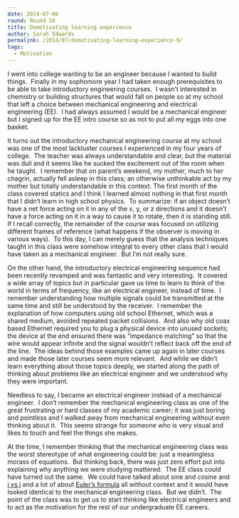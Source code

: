 ```yaml
---
date: 2014-07-06
round: Round 10
title: Demotivating learning experience
author: Sarah Edwards
permalink: /2014/07/demotivating-learning-experience-9/
tags:
  - Motivation
---
```

I went into college wanting to be an engineer because I wanted to build things.  Finally in my sophomore year I had taken enough prerequisites to be able to take introductory engineering courses.  I wasn&#8217;t interested in chemistry or building structures that would fall on people so at my school that left a choice between mechanical engineering and electrical engineering (EE).  I had always assumed I would be a mechanical engineer but I signed up for the EE intro course so as not to put all my eggs into one basket.

It turns out the introductory mechanical engineering course at my school was one of the most lackluster courses I experienced in my four years of college.  The teacher was always understandable and clear, but the material was dull and it seems like he sucked the excitement out of the room when he taught.  I remember that on parent&#8217;s weekend, my mother, much to her chagrin, actually fell asleep in this class; an otherwise unthinkable act by my mother but totally understandable in this context. The first month of the class covered statics and I think I learned almost nothing in that first month that I didn&#8217;t learn in high school physics.  To summarize: if an object doesn&#8217;t have a net force acting on it in any of the x, y, or z directions and it doesn&#8217;t have a force acting on it in a way to cause it to rotate, then it is standing still. If I recall correctly, the remainder of the course was focused on utilizing different frames of reference (what happens if the observer is moving in various ways).  To this day, I can merely guess that the analysis techniques taught in this class were somehow integral to every other class that I would have taken as a mechanical engineer.  But I&#8217;m not really sure.

On the other hand, the introductory electrical engineering sequence had been recently revamped and was fantastic and very interesting.  It covered a wide array of topics but in particular gave us time to learn to think of the world in terms of frequency, like an electrical engineer, instead of time.  I remember understanding how multiple signals could be transmitted at the same time and still be understood by the receiver.  I remember the explanation of how computers using old school Ethernet, which was a shared medium, avoided repeated packet collisions.  And also why old coax based Ethernet required you to plug a physical device into unused sockets;  the device at the end ensured there was &#8220;impedance matching&#8221; so that the wire would appear infinite and the signal wouldn&#8217;t reflect back off the end of the line.  The ideas behind those examples came up again in later courses and made those later courses seem more relevant.  And while we didn&#8217;t learn everything about those topics deeply, we started along the path of thinking about problems like an electrical engineer and we understood why they were important.

Needless to say, I became an electrical engineer instead of a mechanical engineer.  I don&#8217;t remember the mechanical engineering class as one of the great frustrating or hard classes of my academic career; it was just boring and pointless and I walked away from mechanical engineering without even thinking about it.  This seems strange for someone who is very visual and likes to touch and feel the things she makes.

At the time, I remember thinking that the mechanical engineering class was the worst stereotype of what engineering could be: just a meaningless morass of equations.  But thinking back, there was just zero effort put into explaining why anything we were studying mattered.  The EE class could have turned out the same.  We could have talked about sine and cosine and [i vs j][1] and a lot of about [Euler&#8217;s formula][2] all without context and it would have looked identical to the mechanical engineering class.  But we didn&#8217;t.  The point of the class was to get us to start thinking like electrical engineers and to act as the motivation for the rest of our undergraduate EE careers.

 [1]: http://en.wikipedia.org/wiki/Imaginary_unit "In EE j is used instead of i for imaginary numbers to avoid confusion with the use of i to represent current"
 [2]: http://en.wikipedia.org/wiki/Euler%27s_formula "Euler's formula shows the relationship between sine and cosine and complex exponents (which are easier to manipulate mathematically than trig based functions)"
